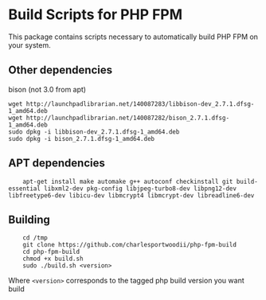 # Build Scripts for PHP FPM
This package contains scripts necessary to automatically build PHP FPM on your system.


## Other dependencies

bison (not 3.0 from apt)

```
wget http://launchpadlibrarian.net/140087283/libbison-dev_2.7.1.dfsg-1_amd64.deb
wget http://launchpadlibrarian.net/140087282/bison_2.7.1.dfsg-1_amd64.deb
sudo dpkg -i libbison-dev_2.7.1.dfsg-1_amd64.deb
sudo dpkg -i bison_2.7.1.dfsg-1_amd64.deb
```

## APT dependencies
```
	apt-get install make automake g++ autoconf checkinstall git build-essential libxml2-dev pkg-config libjpeg-turbo8-dev libpng12-dev libfreetype6-dev libicu-dev libmcrypt4 libmcrypt-dev libreadline6-dev
```

## Building

```
	cd /tmp
	git clone https://github.com/charlesportwoodii/php-fpm-build
	cd php-fpm-build
	chmod +x build.sh
	sudo ./build.sh <version>
```

Where ```<version>``` corresponds to the tagged php build version you want build
